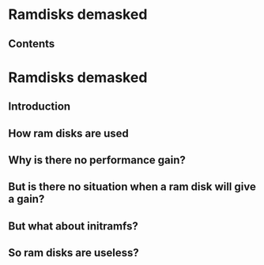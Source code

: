# Ramdisks demasked
## Contents
# Ramdisks demasked
## Introduction
## How ram disks are used
## Why is there no performance gain?
## But is there no situation when a ram disk will give a gain?
## But what about initramfs?
## So ram disks are useless?
